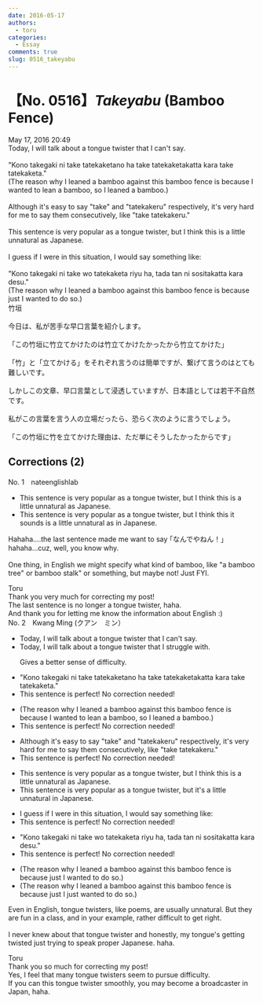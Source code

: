 ```yaml
---
date: 2016-05-17
authors:
  - toru
categories:
  - Essay
comments: true
slug: 0516_takeyabu
---
```


# 【No. 0516】<strong><em>Takeyabu</strong></em> (Bamboo Fence)
<div class="date">May 17, 2016 20:49</div>
<div id="post"><div id="body_show_ori">
Today, I will talk about a tongue twister that I can't say.<br/><br/>"Kono takegaki ni take tatekaketano ha take tatekaketakatta kara take tatekaketa."<br/>(The reason why I leaned a bamboo against this bamboo fence is because I wanted to lean a bamboo, so I leaned a bamboo.)<br/><br/>Although it's easy to say "take" and "tatekakeru" respectively, it's very hard for me to say them consecutively, like "take tatekakeru."<br/><br/>This sentence is very popular as a tongue twister, but I think this is a little unnatural as Japanese.<br/><br/>I guess if I were in this situation, I would say something like:<br/><br/>"Kono takegaki ni take wo tatekaketa riyu ha, tada tan ni sositakatta kara desu."<br/>(The reason why I leaned a bamboo against this bamboo fence is because just I wanted to do so.)
</div></div>

<!-- more -->

<div id="post_ja"><div id="body_show_mo">
竹垣<br/><br/>今日は、私が苦手な早口言葉を紹介します。<br/><br/>「この竹垣に竹立てかけたのは竹立てかけたかったから竹立てかけた」<br/><br/>「竹」と「立てかける」をそれぞれ言うのは簡単ですが、繋げて言うのはとても難しいです。<br/><br/>しかしこの文章、早口言葉として浸透していますが、日本語としては若干不自然です。<br/><br/>私がこの言葉を言う人の立場だったら、恐らく次のように言うでしょう。<br/><br/>「この竹垣に竹を立てかけた理由は、ただ単にそうしたかったからです」
</div></div>

## Corrections (2)
<div id="block"><div class="first_name"> No. 1　<span class="just_name">nateenglishlab </span></div><div id="block2">
<ul class="correction_field">
<li class="incorrect">This sentence is very popular as a tongue twister, but I think this is a little unnatural as Japanese.</li>
<li class="corrected correct">
This sentence is very popular as a tongue twister, but I think <span class="sline">this</span> <span class="f_red">it sounds </span><span class="sline">is</span> a little unnatural <span class="sline">as</span> <span class="f_red">in </span>Japanese.
</li>
</ul>
<p class="comment_small">
 Hahaha....the last sentence made me want to say ｢なんでやねん！」 hahaha...cuz, well, you know why.
 <br/>
 <br/>
 One thing, in English we might specify what kind of bamboo, like "a bamboo tree" or bamboo stalk" or something, but maybe not! Just FYI.
</p>

</div><div class="name"><span class="just_name">Toru</span><br>
Thank you very much for correcting my post!<br/>The last sentence is no longer a tongue twister, haha.<br/>And thank you for letting me know the information about English :)
</div>
</div>
<div id="block"><div class="first_name"> No. 2　<span class="just_name">Kwang Ming (クアン　ミン）</span></div><div id="block2">
<ul class="correction_field">
<li class="incorrect">Today, I will talk about a tongue twister that I can't say.</li>
<li class="corrected correct">
Today, I will talk about a tongue twister that I<span class="f_blue"> struggle with.</span>
<p class="correction_comment">Gives a better sense of difficulty.</p>
</li>
</ul>
<ul class="correction_field">
<li class="incorrect">"Kono takegaki ni take tatekaketano ha take tatekaketakatta kara take tatekaketa."</li>
<li class="corrected perfect">This sentence is perfect! No correction needed!</li>
</ul>
<ul class="correction_field">
<li class="incorrect">(The reason why I leaned a bamboo against this bamboo fence is because I wanted to lean a bamboo, so I leaned a bamboo.)</li>
<li class="corrected perfect">This sentence is perfect! No correction needed!</li>
</ul>
<ul class="correction_field">
<li class="incorrect">Although it's easy to say "take" and "tatekakeru" respectively, it's very hard for me to say them consecutively, like "take tatekakeru."</li>
<li class="corrected perfect">This sentence is perfect! No correction needed!</li>
</ul>
<ul class="correction_field">
<li class="incorrect">This sentence is very popular as a tongue twister, but I think this is a little unnatural as Japanese.</li>
<li class="corrected correct">
This sentence is very popular as a tongue twister, but it's <span class="f_blue">a little unnatural in Japanese.</span>
</li>
</ul>
<ul class="correction_field">
<li class="incorrect">I guess if I were in this situation, I would say something like:</li>
<li class="corrected perfect">This sentence is perfect! No correction needed!</li>
</ul>
<ul class="correction_field">
<li class="incorrect">"Kono takegaki ni take wo tatekaketa riyu ha, tada tan ni sositakatta kara desu."</li>
<li class="corrected perfect">This sentence is perfect! No correction needed!</li>
</ul>
<ul class="correction_field">
<li class="incorrect">(The reason why I leaned a bamboo against this bamboo fence is because just I wanted to do so.)</li>
<li class="corrected correct">
(The reason why I leaned a bamboo against this bamboo fence is because <span class="f_blue"><span class="sline">just </span></span>I <span class="f_blue">just</span> wanted to do so.)
</li>
</ul>
<p class="comment_small">
 Even in English, tongue twisters, like poems, are usually unnatural. But they are fun in a class, and in your example, rather difficult to get right.
 <br/>
 <br/>
 I never knew about that tongue twister and honestly, my tongue's getting twisted just trying to speak proper Japanese. haha.
</p>

</div><div class="name"><span class="just_name">Toru</span><br>
Thank you so much for correcting my post!<br/>Yes, I feel that many tongue twisters seem to pursue difficulty.<br/>If you can this tongue twister smoothly, you may become a broadcaster in Japan, haha.
</div>
</div>
